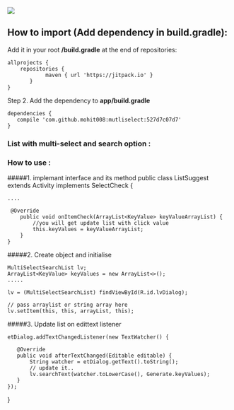 [![](https://jitpack.io/v/mohit008/mutliselect.svg)](https://jitpack.io/#mohit008/mutliselect)

## How to import (Add dependency in build.gradle):


Add it in your root <b>/build.gradle</b> at the end of repositories:

    allprojects {
	   	repositories {
		     	maven { url 'https://jitpack.io' }
		   }
	}

Step 2. Add the dependency to <b>app/build.gradle</b>

	dependencies {
	   compile 'com.github.mohit008:mutliselect:527d7c07d7'
	}


### List with multi-select and search option :


### How to use :
#####1. implemant interface and its method
    public class ListSuggest extends Activity implements SelectCheck {

    ....
    
     @Override
        public void onItemCheck(ArrayList<KeyValue> keyValueArrayList) {
            //you will get update list with click value 
            this.keyValues = keyValueArrayList; 
        }
    }
#####2. Create object and initialise


    MultiSelectSearchList lv;
    ArrayList<KeyValue> keyValues = new ArrayList<>();
    .....
    
    lv = (MultiSelectSearchList) findViewById(R.id.lvDialog);
    
    // pass arraylist or string array here
    lv.setItem(this, this, arrayList, this);
    
    
#####3. Update list on edittext listener    
        

    etDialog.addTextChangedListener(new TextWatcher() {

       @Override
       public void afterTextChanged(Editable editable) {
           String watcher = etDialog.getText().toString();
           // update it..
           lv.searchText(watcher.toLowerCase(), Generate.keyValues);
       }
    });
  


   
}
